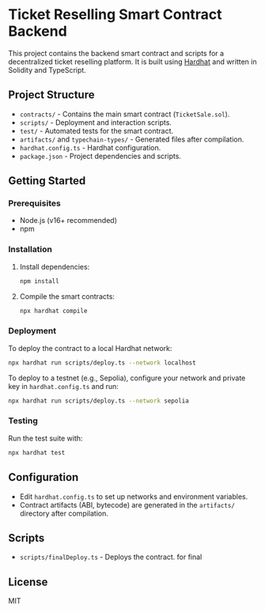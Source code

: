 # Ticket Reselling Smart Contract Backend

This project contains the backend smart contract and scripts for a decentralized ticket reselling platform. It is built using [Hardhat](https://hardhat.org/) and written in Solidity and TypeScript.

## Project Structure

- `contracts/` - Contains the main smart contract (`TicketSale.sol`).
- `scripts/` - Deployment and interaction scripts.
- `test/` - Automated tests for the smart contract.
- `artifacts/` and `typechain-types/` - Generated files after compilation.
- `hardhat.config.ts` - Hardhat configuration.
- `package.json` - Project dependencies and scripts.

## Getting Started

### Prerequisites

- Node.js (v16+ recommended)
- npm

### Installation

1. Install dependencies:
   ```bash
   npm install
   ```
2. Compile the smart contracts:
   ```bash
   npx hardhat compile
   ```

### Deployment

To deploy the contract to a local Hardhat network:

```bash
npx hardhat run scripts/deploy.ts --network localhost
```

To deploy to a testnet (e.g., Sepolia), configure your network and private key in `hardhat.config.ts` and run:

```bash
npx hardhat run scripts/deploy.ts --network sepolia
```

### Testing

Run the test suite with:

```bash
npx hardhat test
```

## Configuration

- Edit `hardhat.config.ts` to set up networks and environment variables.
- Contract artifacts (ABI, bytecode) are generated in the `artifacts/` directory after compilation.

## Scripts

- `scripts/finalDeploy.ts` - Deploys the contract. for final


## License

MIT